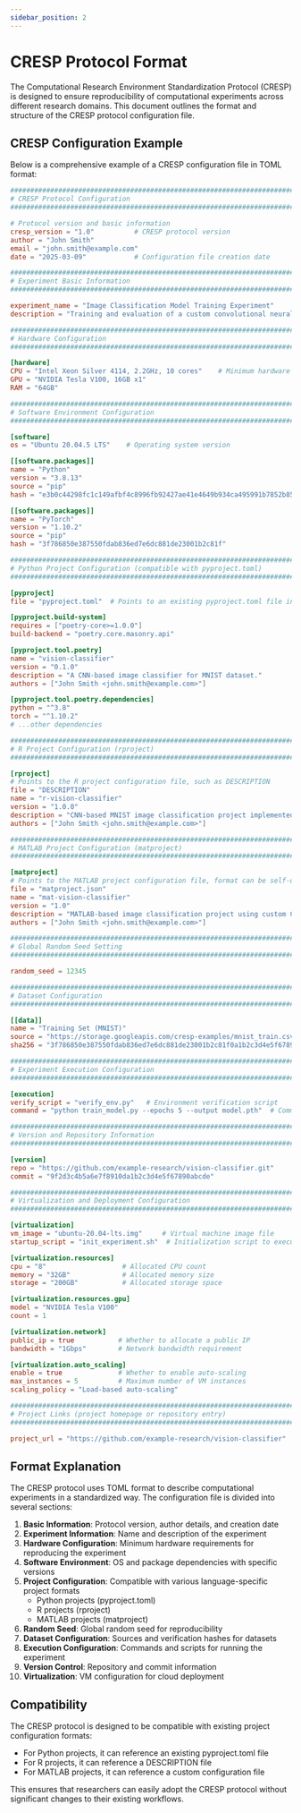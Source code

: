 ```yaml
---
sidebar_position: 2
---
```


# CRESP Protocol Format

The Computational Research Environment Standardization Protocol (CRESP) is designed to ensure reproducibility of computational experiments across different research domains. This document outlines the format and structure of the CRESP protocol configuration file.

## CRESP Configuration Example

Below is a comprehensive example of a CRESP configuration file in TOML format:

```toml
###############################################################################
# CRESP Protocol Configuration
###############################################################################

# Protocol version and basic information
cresp_version = "1.0"          # CRESP protocol version
author = "John Smith"
email = "john.smith@example.com"
date = "2025-03-09"            # Configuration file creation date

###############################################################################
# Experiment Basic Information
###############################################################################

experiment_name = "Image Classification Model Training Experiment"
description = "Training and evaluation of a custom convolutional neural network for image classification on the MNIST dataset."

###############################################################################
# Hardware Configuration
###############################################################################

[hardware]
CPU = "Intel Xeon Silver 4114, 2.2GHz, 10 cores"    # Minimum hardware requirements
GPU = "NVIDIA Tesla V100, 16GB x1"
RAM = "64GB"

###############################################################################
# Software Environment Configuration
###############################################################################

[software]
os = "Ubuntu 20.04.5 LTS"    # Operating system version

[[software.packages]]
name = "Python"
version = "3.8.13"
source = "pip"
hash = "e3b0c44298fc1c149afbf4c8996fb92427ae41e4649b934ca495991b7852b855"

[[software.packages]]
name = "PyTorch"
version = "1.10.2"
source = "pip"
hash = "3f786850e387550fdab836ed7e6dc881de23001b2c81f"

###############################################################################
# Python Project Configuration (compatible with pyproject.toml)
###############################################################################

[pyproject]
file = "pyproject.toml"  # Points to an existing pyproject.toml file in the project

[pyproject.build-system]
requires = ["poetry-core>=1.0.0"]
build-backend = "poetry.core.masonry.api"

[pyproject.tool.poetry]
name = "vision-classifier"
version = "0.1.0"
description = "A CNN-based image classifier for MNIST dataset."
authors = ["John Smith <john.smith@example.com>"]

[pyproject.tool.poetry.dependencies]
python = "^3.8"
torch = "^1.10.2"
# ...other dependencies

###############################################################################
# R Project Configuration (rproject)
###############################################################################

[rproject]
# Points to the R project configuration file, such as DESCRIPTION
file = "DESCRIPTION"
name = "r-vision-classifier"
version = "1.0.0"
description = "CNN-based MNIST image classification project implemented in R."
authors = ["John Smith <john.smith@example.com>"]

###############################################################################
# MATLAB Project Configuration (matproject)
###############################################################################

[matproject]
# Points to the MATLAB project configuration file, format can be self-defined, such as JSON or other structures
file = "matproject.json"
name = "mat-vision-classifier"
version = "1.0"
description = "MATLAB-based image classification project using custom CNN on MNIST dataset."
authors = ["John Smith <john.smith@example.com>"]

###############################################################################
# Global Random Seed Setting
###############################################################################

random_seed = 12345

###############################################################################
# Dataset Configuration
###############################################################################

[[data]]
name = "Training Set (MNIST)"
source = "https://storage.googleapis.com/cresp-examples/mnist_train.csv"
sha256 = "3f786850e387550fdab836ed7e6dc881de23001b2c81f0a1b2c3d4e5f67890ab"

###############################################################################
# Experiment Execution Configuration
###############################################################################

[execution]
verify_script = "verify_env.py"   # Environment verification script
command = "python train_model.py --epochs 5 --output model.pth"  # Command to start the experiment

###############################################################################
# Version and Repository Information
###############################################################################

[version]
repo = "https://github.com/example-research/vision-classifier.git"
commit = "9f2d3c4b5a6e7f8910da1b2c3d4e5f67890abcde"

###############################################################################
# Virtualization and Deployment Configuration
###############################################################################

[virtualization]
vm_image = "ubuntu-20.04-lts.img"     # Virtual machine image file
startup_script = "init_experiment.sh"  # Initialization script to execute after VM startup

[virtualization.resources]
cpu = "8"                   # Allocated CPU count
memory = "32GB"             # Allocated memory size
storage = "200GB"           # Allocated storage space

[virtualization.resources.gpu]
model = "NVIDIA Tesla V100"
count = 1

[virtualization.network]
public_ip = true           # Whether to allocate a public IP
bandwidth = "1Gbps"        # Network bandwidth requirement

[virtualization.auto_scaling]
enable = true              # Whether to enable auto-scaling
max_instances = 5          # Maximum number of VM instances
scaling_policy = "Load-based auto-scaling"

###############################################################################
# Project Links (project homepage or repository entry)
###############################################################################

project_url = "https://github.com/example-research/vision-classifier"
```

## Format Explanation

The CRESP protocol uses TOML format to describe computational experiments in a standardized way. The configuration file is divided into several sections:

1. **Basic Information**: Protocol version, author details, and creation date
2. **Experiment Information**: Name and description of the experiment
3. **Hardware Configuration**: Minimum hardware requirements for reproducing the experiment
4. **Software Environment**: OS and package dependencies with specific versions
5. **Project Configuration**: Compatible with various language-specific project formats
   - Python projects (pyproject.toml)
   - R projects (rproject)
   - MATLAB projects (matproject)
6. **Random Seed**: Global random seed for reproducibility
7. **Dataset Configuration**: Sources and verification hashes for datasets
8. **Execution Configuration**: Commands and scripts for running the experiment
9. **Version Control**: Repository and commit information
10. **Virtualization**: VM configuration for cloud deployment

## Compatibility

The CRESP protocol is designed to be compatible with existing project configuration formats:

- For Python projects, it can reference an existing pyproject.toml file
- For R projects, it can reference a DESCRIPTION file
- For MATLAB projects, it can reference a custom configuration file

This ensures that researchers can easily adopt the CRESP protocol without significant changes to their existing workflows. 